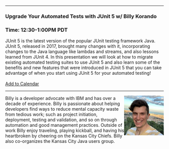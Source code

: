 <style>
  body {background-image:url('github-site-BG.png'); background-repeat: repeat-y; }
  .wrapper {margin-top:75px;}
  header {top:20px!important;
  .session-wrapper{border:1px solid #36373b; border-radius:5px; padding:20px; background-color:##D3D3D3;}
  
</style>
<hr/>

### **Upgrade Your Automated Tests with JUnit 5 w/ Billy Korando**
### **Time: 12:30-1:00PM PDT**
<div class="session-wrapper">
JUnit 5 is the latest version of the popular JUnit testing framework Java. JUnit 5, released in 2017, brought many changes with it, incorporating changes to the Java language like lambdas and streams, and also lessons learned from JUnit 4. In this presentation we will look at how to migrate existing automated testing suites to use JUnit 5 and also learn some of the benefits and new features that were introduced in JUnit 5 that you can take advantage of when you start using JUnit 5 for your automated testing!
<br>
<br> 
<a title="Add to Calendar" class="addeventatc" data-id="rY5098360" href="https://www.addevent.com/event/rY5098360" target="_blank" rel="nofollow">Add to Calendar</a>
        <script type="text/javascript" src="https://addevent.com/libs/atc/1.6.1/atc.min.js" async defer></script>
<br> 
</div>


<hr/>
<img src="billy.jpg" alt="Billy Korando" width="25%" align="right">
    
<p>Billy is a developer advocate with IBM and has over a decade of experience. Billy is passionate about helping developers find ways to reduce mental capacity waste from tedious work; such as project initiation, deployment, testing and validation, and so on through automation and good management practices. Outside of work Billy enjoy traveling, playing kickball, and having his heartbroken by cheering on the Kansas City Chiefs. Billy also co-organizes the Kansas City Java users group.</p>

